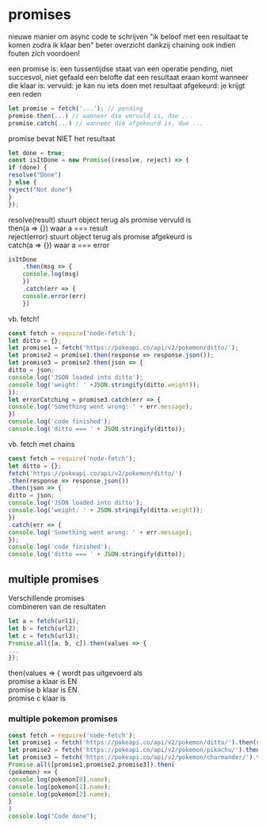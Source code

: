 # promises

nieuwe manier om async code te schrijven "ik beloof met een resultaat te komen zodra ik klaar ben" beter overzicht dankzij chaining ook indien fouten zich voordoen!

een promise is: een tussentijdse staat van een operatie pending, niet succesvol, niet gefaald een belofte dat een resultaat eraan komt wanneer die klaar is: vervuld: je kan nu iets doen met resultaat afgekeurd: je krijgt een reden



```javascript
let promise = fetch('...'); // pending
promise.then(...) // wanneer die vervuld is, doe ...
promise.catch(...) // wanneer die afgekeurd is, doe ...
```

promise bevat NIET het resultaat

```javascript
let done = true;
const isItDone = new Promise((resolve, reject) => {
if (done) {
resolve("Done")
} else {
reject("Not done")
}
});
```

resolve\(result\) stuurt object terug als promise vervuld is   
then\(a =&gt; {}\) waar a === result   
reject\(error\) stuurt object terug als promise afgekeurd is   
catch\(a =&gt; {}\) waar a === error



```javascript
isItDone
    .then(msg => {
    console.log(msg)
    })
    .catch(err => {
    console.error(err)
    })
```

vb. fetch!

```javascript
const fetch = require('node-fetch');
let ditto = {};
let promise1 = fetch('https://pokeapi.co/api/v2/pokemon/ditto/');
let promise2 = promise1.then(response => response.json());
let promise3 = promise2.then(json => {
ditto = json;
console.log('JSON loaded into ditto');
console.log('weight: ' +JSON.stringify(ditto.weight));
});
let errorCatching = promise3.catch(err => {
console.log('Something went wrong: ' + err.message);
})
console.log('code finished');
console.log('ditto === ' + JSON.stringify(ditto));
```

vb. fetch met chains

```javascript
const fetch = require('node-fetch');
let ditto = {};
fetch('https://pokeapi.co/api/v2/pokemon/ditto/')
.then(response => response.json())
.then(json => {
ditto = json;
console.log('JSON loaded into ditto');
console.log('weight: ' + JSON.stringify(ditto.weight));
})
.catch(err => {
console.log('Something went wrong: ' + err.message);
});
console.log('code finished');
console.log('ditto === ' + JSON.stringify(ditto));
```

## multiple promises

Verschillende promises   
combineren van de resultaten

```javascript
let a = fetch(url1);
let b = fetch(url2);
let c = fetch(url3);
Promise.all([a, b, c]).then(values => {
...
});
```

then\(values =&gt; { wordt pas uitgevoerd als   
promise a klaar is EN   
promise b klaar is EN   
promise c klaar is

### multiple pokemon promises

```javascript
const fetch = require('node-fetch');
let promise1 = fetch('https://pokeapi.co/api/v2/pokemon/ditto/').then(response => response.json());;
let promise2 = fetch('https://pokeapi.co/api/v2/pokemon/pikachu/').then(response => response.json());;
let promise3 = fetch('https://pokeapi.co/api/v2/pokemon/charmander/').then(response => response.json());;
Promise.all([promise1,promise2,promise3]).then(
(pokemon) => {
console.log(pokemon[0].name);
console.log(pokemon[1].name);
console.log(pokemon[2].name);
}
)
console.log("Code done");
```

